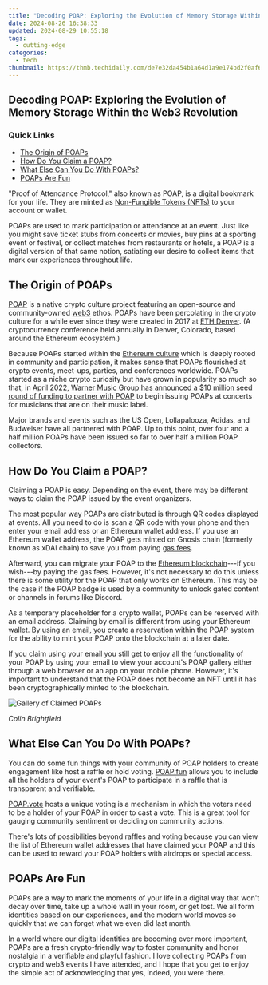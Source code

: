 ```yaml
---
title: "Decoding POAP: Exploring the Evolution of Memory Storage Within the Web3 Revolution"
date: 2024-08-26 16:38:33
updated: 2024-08-29 10:55:18
tags:
  - cutting-edge
categories:
  - tech
thumbnail: https://thmb.techidaily.com/de7e32da454b1a64d1a9e174bd2f0af6c1c09ee741804b69375cf4ed02faf5de.jpg
---
```


## Decoding POAP: Exploring the Evolution of Memory Storage Within the Web3 Revolution

### Quick Links

* [The Origin of POAPs](https://win-answers.techidaily.com/optimize-world-of-warcraft-performance-eliminate-lag-with-these-proven-techniques/)
* [How Do You Claim a POAP?](https://iphone-unlock.techidaily.com/can-you-unlock-iphone-15-plus-after-forgetting-the-passcode-drfone-by-drfone-ios/)
* [What Else Can You Do With POAPs?](https://ios-unlock.techidaily.com/in-2024-disabling-iphone-xs-parental-restrictions-withwithout-password-by-drfone-ios/)
* [POAPs Are Fun](https://android-transfer.techidaily.com/solved-move-from-realme-gt-5-pro-to-ios-not-working-problems-drfone-by-drfone-transfer-from-android-transfer-from-android/)

 "Proof of Attendance Protocol," also known as POAP, is a digital bookmark for your life. They are minted as [Non-Fungible Tokens (NFTs)](https://sound-tweaking.techidaily.com/updated-2024-approved-mastering-echo-effects-implementing-reverb-in-digital-sound-environments-windows-edition/) to your account or wallet.

 POAPs are used to mark participation or attendance at an event. Just like you might save ticket stubs from concerts or movies, buy pins at a sporting event or festival, or collect matches from restaurants or hotels, a POAP is a digital version of that same notion, satiating our desire to collect items that mark our experiences throughout life.

##  The Origin of POAPs

[POAP](https://poap.xyz/) is a native crypto culture project featuring an open-source and community-owned [web3](https://facebook-video-content.techidaily.com/updated-stop-video-buffering-during-streaming/) ethos. POAPs have been percolating in the crypto culture for a while ever since they were created in 2017 at [ETH Denver](https://www.ethdenver.com/). (A cryptocurrency conference held annually in Denver, Colorado, based around the Ethereum ecosystem.)

 Because POAPs started within the [Ethereum culture](https://extra-information.techidaily.com/in-2024-automated-opener-your-srt-files-windows-and-mac/) which is deeply rooted in community and participation, it makes sense that POAPs flourished at crypto events, meet-ups, parties, and conferences worldwide. POAPs started as a niche crypto curiosity but have grown in popularity so much so that, in April 2022, [Warner Music Group has announced a $10 million seed round of funding to partner with POAP](https://www.wmg.com/news/warner-music-group-partners-leading-web3-protocol-poap-inc-mint-shared-memories-nfts-36346) to begin issuing POAPs at concerts for musicians that are on their music label.

 Major brands and events such as the US Open, Lollapalooza, Adidas, and Budweiser have all partnered with POAP. Up to this point, over four and a half million POAPs have been issued so far to over half a million POAP collectors.

##  How Do You Claim a POAP?

 Claiming a POAP is easy. Depending on the event, there may be different ways to claim the POAP issued by the event organizers.

 The most popular way POAPs are distributed is through QR codes displayed at events. All you need to do is scan a QR code with your phone and then enter your email address or an Ethereum wallet address. If you use an Ethereum wallet address, the POAP gets minted on Gnosis chain (formerly known as xDAI chain) to save you from paying [gas fees](https://screen-video-capture.techidaily.com/new-unleashing-creativity-how-to-master-io-screen-capture-for-2024/).

 Afterward, you can migrate your POAP to the [Ethereum blockchain](https://extra-information.techidaily.com/in-2024-automated-opener-your-srt-files-windows-and-mac/)\---if you wish---by paying the gas fees. However, it's not necessary to do this unless there is some utility for the POAP that only works on Ethereum. This may be the case if the POAP badge is used by a community to unlock gated content or channels in forums like Discord.

 As a temporary placeholder for a crypto wallet, POAPs can be reserved with an email address. Claiming by email is different from using your Ethereum wallet. By using an email, you create a reservation within the POAP system for the ability to mint your POAP onto the blockchain at a later date.

 If you claim using your email you still get to enjoy all the functionality of your POAP by using your email to view your account's POAP gallery either through a web browser or an app on your mobile phone. However, it's important to understand that the POAP does not become an NFT until it has been cryptographically minted to the blockchain.

![Gallery of Claimed POAPs](https://static1.howtogeekimages.com/wordpress/wp-content/uploads/2022/04/Gallery-of-Claimed-POAPs.png) 

_Colin Brightfield_

##  What Else Can You Do With POAPs?

 You can do some fun things with your community of POAP holders to create engagement like host a raffle or hold voting. [POAP.fun](https://poap.fun/) allows you to include all the holders of your event's POAP to participate in a raffle that is transparent and verifiable.

[POAP.vote](https://poap.vote/) hosts a unique voting is a mechanism in which the voters need to be a holder of your POAP in order to cast a vote. This is a great tool for gauging community sentiment or deciding on community actions.

 There's lots of possibilities beyond raffles and voting because you can view the list of Ethereum wallet addresses that have claimed your POAP and this can be used to reward your POAP holders with airdrops or special access.

##  POAPs Are Fun

 POAPs are a way to mark the moments of your life in a digital way that won't decay over time, take up a whole wall in your room, or get lost. We all form identities based on our experiences, and the modern world moves so quickly that we can forget what we even did last month.

 In a world where our digital identities are becoming ever more important, POAPs are a fresh crypto-friendly way to foster community and honor nostalgia in a verifiable and playful fashion. I love collecting POAPs from crypto and web3 events I have attended, and I hope that you get to enjoy the simple act of acknowledging that yes, indeed, you were there.

<ins class="adsbygoogle"
     style="display:block"
     data-ad-format="autorelaxed"
     data-ad-client="ca-pub-7571918770474297"
     data-ad-slot="1223367746"></ins>



<ins class="adsbygoogle"
     style="display:block"
     data-ad-client="ca-pub-7571918770474297"
     data-ad-slot="8358498916"
     data-ad-format="auto"
     data-full-width-responsive="true"></ins>
